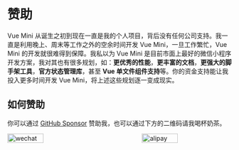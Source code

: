 # 赞助

Vue Mini 从诞生之初到现在一直是我的个人项目，背后没有任何公司支持。我一直是利用晚上、周末等工作之外的空余时间开发 Vue Mini，一旦工作繁忙，Vue Mini 的开发就很难得到保障。我私以为 Vue Mini 是目前市面上最好的微信小程序开发方案，我对其也有很多规划，如：**更优秀的性能**，**更丰富的文档**，**更强大的脚手架工具**，**官方状态管理库**，甚至 **Vue 单文件组件支持**等。你的资金支持能让我投入更多时间开发 Vue Mini，将上述这些规划逐一变成现实。

## 如何赞助

你可以通过 [GitHub Sponsor](https://github.com/sponsors/yangmingshan) 赞助我，也可以通过下方的二维码请我喝杯奶茶。

<p class="qrcode">
  <img src="/wechat.jpg" alt="wechat">
  <img src="/alipay.jpg" alt="alipay">
</p>

<style>
.qrcode {
  display: flex;
  justify-content: space-between;
}

.qrcode img {
  width: 40%;
}

@media (max-width: 420px) {
  .qrcode {
    flex-direction: column;
  }

  .qrcode img {
    width: 100%;
  }

  .qrcode img + img {
    margin-top: 1rem;
  }
}
</style>
